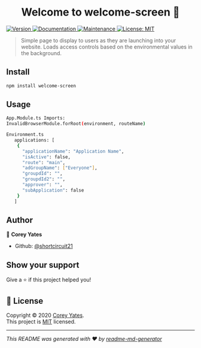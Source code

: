 <h1 align="center">Welcome to welcome-screen 👋</h1>
<p>
  <a href="https://www.npmjs.com/package/welcome-screen" target="_blank">
    <img alt="Version" src="https://img.shields.io/npm/v/welcome-screen.svg">
  </a>
  <a href="https://github.com/shortcircuit21/InvalidBrowser#readme" target="_blank">
    <img alt="Documentation" src="https://img.shields.io/badge/documentation-yes-brightgreen.svg" />
  </a>
  <a href="https://github.com/shortcircuit21/InvalidBrowser/graphs/commit-activity" target="_blank">
    <img alt="Maintenance" src="https://img.shields.io/badge/Maintained%3F-yes-green.svg" />
  </a>
  <a href="https://github.com/shortcircuit21/InvalidBrowser/blob/master/LICENSE" target="_blank">
    <img alt="License: MIT" src="https://img.shields.io/github/license/shortcircuit21/welcome-screen" />
  </a>
</p>

> Simple page to display to users as they are launching into your website. Loads access controls based on the environmental values in the background.

## Install

```sh
npm install welcome-screen
```

## Usage

```sh
App.Module.ts Imports:
InvalidBrowserModule.forRoot(environment, routeName)

Environment.ts
   applications: [
    {
      "applicationName": "Application Name",
      "isActive": false,
      "route": "main",
      "adGroupName": ["Everyone"],
      "groupdId": "",
      "groupdId2": "",
      "approver": "",
      "subApplication": false
    }
   ]
```

## Author

👤 **Corey Yates**

* Github: [@shortcircuit21](https://github.com/shortcircuit21)

## Show your support

Give a ⭐️ if this project helped you!

## 📝 License

Copyright © 2020 [Corey Yates](https://github.com/shortcircuit21).<br />
This project is [MIT](https://github.com/shortcircuit21/InvalidBrowser/blob/master/LICENSE) licensed.

***
_This README was generated with ❤️ by [readme-md-generator](https://github.com/kefranabg/readme-md-generator)_
